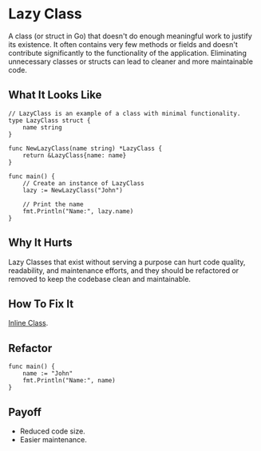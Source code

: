 # Lazy Class

A class (or struct in Go) that doesn't do enough meaningful work to justify its existence. It often contains very few methods or fields and doesn't contribute significantly to the functionality of the application. Eliminating unnecessary classes or structs can lead to cleaner and more maintainable code.

## What It Looks Like

```
// LazyClass is an example of a class with minimal functionality.
type LazyClass struct {
	name string
}

func NewLazyClass(name string) *LazyClass {
	return &LazyClass{name: name}
}

func main() {
	// Create an instance of LazyClass
	lazy := NewLazyClass("John")

	// Print the name
	fmt.Println("Name:", lazy.name)
}
```

## Why It Hurts

Lazy Classes that exist without serving a purpose can hurt code quality, readability, and maintenance efforts, and they should be refactored or removed to keep the codebase clean and maintainable.

## How To Fix It

[Inline Class](.././../2.%20refactorings/inline-class.md).

## Refactor

```
func main() {
	name := "John"
	fmt.Println("Name:", name)
}
```

## Payoff

- Reduced code size.
- Easier maintenance.

